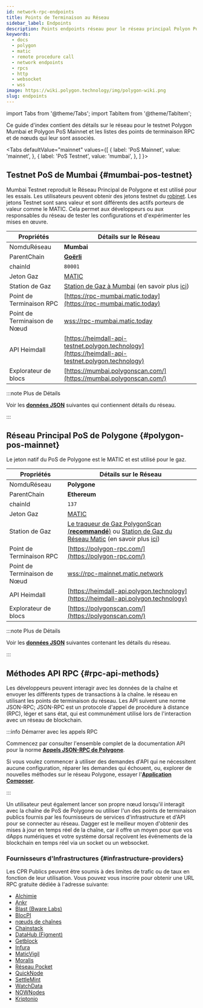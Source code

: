```yaml
---
id: network-rpc-endpoints
title: Points de Terminaison au Réseau
sidebar_label: Endpoints
description: Points endpoints réseau pour le réseau principal Polyon PoS et testnet
keywords:
  - docs
  - polygon
  - matic
  - remote procedure call
  - network endpoints
  - rpcs
  - http
  - websocket
  - wss
image: https://wiki.polygon.technology/img/polygon-wiki.png
slug: endpoints
---
```

import Tabs from '@theme/Tabs';
import TabItem from '@theme/TabItem';

Ce guide d'index contient des détails sur le réseau pour le testnet Polygon Mumbai et Polygon PoS Mainnet et les listes des points de terminaison RPC et de nœuds qui leur sont associés.

<Tabs
defaultValue="mainnet"
values={[
{ label: 'PoS Mainnet', value: 'mainnet', },
{ label: 'PoS Testnet', value: 'mumbai', },
]
}>
<TabItem value="mumbai">

## Testnet PoS de Mumbai {#mumbai-pos-testnet}

Mumbai Testnet reproduit le Réseau Principal de Polygone et est utilisé pour les essais. Les utilisateurs peuvent obtenir des jetons testnet du [robinet](https://faucet.polygon.technology/). Les jetons Testnet sont sans valeur et sont différents des actifs porteurs de valeur comme le MATIC. Cela permet aux développeurs ou aux responsables du réseau de tester les configurations et d'expérimenter les mises en œuvre.

| Propriétés | Détails sur le Réseau |
| ---------------------------------- | ---------------------------------------------------------------- |
| NomduRéseau | **Mumbai** |
| ParentChain | **[Goërli](https://goerli.net/)** |
| chainId | `80001` |
| Jeton Gaz | [MATIC](gas-token) |
| Station de Gaz | [Station de Gaz à Mumbai](https://gasstation-mumbai.matic.today/v2) (en savoir plus [ici](https://docs.polygon.technology/docs/develop/tools/polygon-gas-station/)) |
| Point de Terminaison RPC | [https://rpc-mumbai.matic.today](https://rpc-mumbai.matic.today) |
| Point de Terminaison de Nœud | [wss://rpc-mumbai.matic.today](wss://rpc-mumbai.matic.today) |
| API Heimdall | [https://heimdall-api-testnet.polygon.technology](https://heimdall-api-testnet.polygon.technology) |
| Explorateur de blocs | [https://mumbai.polygonscan.com/](https://mumbai.polygonscan.com/) |

:::note Plus de Détails

Voir les [**données JSON**](https://static.polygon.technology/network/testnet/mumbai/index.json) suivantes qui contiennent détails du réseau.

:::

</TabItem>
<TabItem value="mainnet">

## Réseau Principal PoS de Polygone  {#polygon-pos-mainnet}

Le jeton natif du PoS de Polygone est le MATIC et est utilisé pour le gaz.

| Propriétés | Détails sur le Réseau |
| ---------------------------------- | ---------------------------------------------------------------- |
| NomduRéseau | **Polygone** |
| ParentChain | **Ethereum** |
| chainId | `137` |
| Jeton Gaz | [MATIC](gas-token) |
| Station de Gaz | [Le traqueur de Gaz PolygonScan (**recommandé**)](https://polygonscan.com/gastracker) ou [Station de Gaz du Réseau Matic](https://gasstation-mainnet.matic.network/v2) (en savoir plus [ici](https://docs.polygon.technology/docs/develop/tools/polygon-gas-station/)) |
| Point de Terminaison RPC | [https://polygon-rpc.com/](https://polygon-rpc.com/) |
| Point de Terminaison de Nœud | [wss://rpc-mainnet.matic.network](wss://rpc-mainnet.matic.network) |
| API Heimdall | [https://heimdall-api.polygon.technology](https://heimdall-api.polygon.technology) |
| Explorateur de blocs | [https://polygonscan.com/](https://polygonscan.com/) |

:::note Plus de Détails

Voir les [**données JSON**](https://github.com/maticnetwork/static/blob/master/network/mainnet/v1/index.json) suivantes contenant les détails du réseau.

:::

</TabItem>
</Tabs>

## Méthodes API RPC {#rpc-api-methods}

Les développeurs peuvent interagir avec les données de la chaîne et envoyer les différents types de transactions à la chaîne. le réseau en utilisant les points de terminaison du réseau. Les API suivent une norme JSON-RPC; JSON-RPC est un protocole d'appel de procédure à distance (RPC), léger et sans état, qui est communément utilisé lors de l'interaction avec un réseau de blockchain.

:::info Démarrer avec les appels RPC

Commencez par consulter l'ensemble complet de la documentation API pour la norme [**Appels JSON-RPC de Polygone**](https://edge-docs.polygon.technology/docs/get-started/json-rpc-commands/).

Si vous voulez commencer à utiliser des demandes d'API qui ne nécessitent aucune configuration, réparer les demandes qui échouent, ou, explorer de nouvelles méthodes sur le réseau Polygone, essayer l'[**Application Composer**](https://composer.alchemyapi.io?composer_state=%7B%22chain%22%3A2%2C%22network%22%3A401%2C%22methodName%22%3A%22eth_getBlockByNumber%22%2C%22paramValues%22%3A%5B%22latest%22%2Cfalse%5D%7D).

:::

Un utilisateur peut également lancer son propre nœud lorsqu'il interagit avec la chaîne de PoS de Polygone ou utiliser l'un des points de terminaison publics fournis par les fournisseurs de services d'infrastructure et d'API pour se connecter au réseau. Dagger est le meilleur moyen d'obtenir des mises à jour en temps réel de la chaîne, car il offre un moyen pour que vos dApps numériques et votre système dorsal reçoivent les événements de la blockchain en temps réel via un socket ou un websocket.

### Fournisseurs d'Infrastructures {#infrastructure-providers}

Les CPR Publics peuvent être soumis à des limites de trafic ou de taux en fonction de leur utilisation. Vous pouvez vous inscrire pour obtenir une URL RPC gratuite dédiée à l'adresse suivante:

* [Alchimie](https://www.alchemy.com/)
* [Ankr](https://www.ankr.com/)
* [Blast (Bware Labs)](https://blastapi.io/)
* [BlocPI](https://blockpi.io/)
* [nœuds de chaînes](https://www.chainnodes.org/)
* [Chainstack](https://chainstack.com/build-better-with-polygon/)
* [DataHub (Figment)](https://datahub.figment.io)
* [Getblock](https://getblock.io/en/)
* [Infura](https://infura.io)
* [MaticVigil](https://rpc.maticvigil.com/)
* [Moralis](https://moralis.io)
* [Réseau Pocket](https://www.portal.pokt.network/)
* [QuickNode](https://www.quicknode.com/chains/matic)
* [SettleMint](https://docs.settlemint.com/docs/polygon-connect-to-a-node)
* [WatchData](https://docs.watchdata.io/blockchain-apis/polygon-api)
* [NOWNodes](https://nownodes.io/nodes/polygon-matic)
* [Kriptonio](https://kriptonio.com/)
